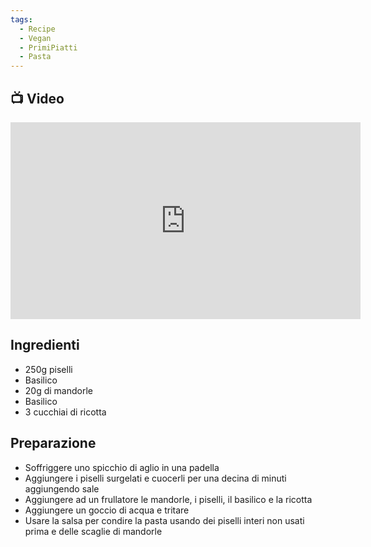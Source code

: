 ```yaml
---
tags:
  - Recipe
  - Vegan
  - PrimiPiatti
  - Pasta
---
```

## 📺 Video

<div class="iframe-container">
  <iframe width="560" height="315" src="https://www.youtube.com/embed/HwUfpUGGtUs" title="YouTube video player" frameborder="0" allow="accelerometer; autoplay; clipboard-write; encrypted-media; gyroscope; picture-in-picture" allowfullscreen></iframe>
</div>

## Ingredienti
* 250g piselli
* Basilico
* 20g di mandorle
* Basilico
* 3 cucchiai di ricotta

## Preparazione
* Soffriggere uno spicchio di aglio in una padella
* Aggiungere i piselli surgelati e cuocerli per una decina di minuti aggiungendo sale
* Aggiungere ad un frullatore le mandorle, i piselli, il basilico e la ricotta
* Aggiungere un goccio di acqua e tritare
* Usare la salsa per condire la pasta usando dei piselli interi non usati prima e delle scaglie di mandorle